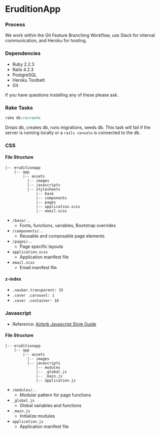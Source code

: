 # EruditionApp

### Process

We work within the Git Feature Branching Workflow, use Slack for internal communication, and Heroku for hosting.

### Dependencies

* Ruby 2.2.3
* Rails 4.2.3
* PostgreSQL
* Heroku Toolbelt
* Git

If you have questions installing any of these please ask.

### Rake Tasks

```ruby
rake db:recreate
```
Drops db, creates db, runs migrations, seeds db. This task will fail if the server is running locally or a `rails console` is connected to the db.

### CSS

#### File Structure

```
|-- eruditionapp
    |-- app
        |-- assets
          |-- images
          |-- javascripts
          |-- stylesheets
              |-- base
              |-- components
              |-- pages
              |-- application.scss
              |-- email.scss
```

* `/base/..`
  * Fonts, functions, variables, Bootstrap overrides
* `/components/..`
  * Reusable and composable page elements
* `/pages/..`
  * Page specific layouts
* `application.scss`
  * Application manifest file
* `email.scss`
  * Email manifest file

#### z-index
* `.navbar.transparent: 15`
* `.cover .carousel: 1`
* `.cover .container: 10`



### Javascript

* Reference: [Airbnb Javascript Style Guide](https://github.com/airbnb/javascript/tree/master/es5)

#### File Structure

```
|-- eruditionapp
    |-- app
        |-- assets
          |-- images
          |-- javascripts
              |-- modules
              |-- _global.js
              |-- _main.js
              |-- application.js
```

* `/modules/..`
  * Modular pattern for page functions
* `_global.js`
  * Global variables and functions
* `_main.js`
  * Initialize modules
* `application.js`
  * Application manifest file
